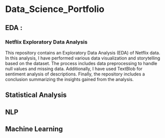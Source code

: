 # Data_Science_Portfolio
## EDA :
  ### Netflix Exploratory Data Analysis

   This repository contains an Exploratory Data Analysis (EDA) of Netflix data. In this analysis, I have performed various data visualization and storytelling based 
  on the dataset. The process includes data preprocessing to handle null values and missing data. Additionally, I have used TextBlob for sentiment analysis of 
  descriptions. Finally, the repository includes a conclusion summarizing the insights gained from the analysis.

## Statistical Analysis
## NLP
## Machine Learning
  


